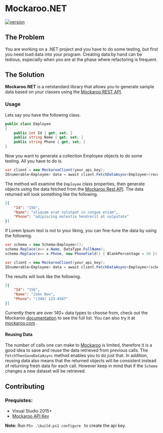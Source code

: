 # Mockaroo.NET

[![version](https://img.shields.io/nuget/v/Acklann.Mockaroo.NET.svg?style=flat-square)](https://www.nuget.org/packages?q=Acklann.Mockaroo.NET)

## The Problem

You are working on a .NET project and you have to do some testing, but first you need load data into your program. Creating data by hand can be tedious, especially when you are at the phase where refactoring is frequent.

## The Solution

**Mockaroo.NET** is a netstandard library that allows you to generate sample data based on your classes using the [Mockaroo REST API](https://mockaroo.com/api/docs). 

### Usage
Lets say you have the following class.

```csharp
public class Employee
{
	public int Id { get; set; }
	public string Name { get; set; }
	public string Phone { get; set; } 
}
```

Now you want to generate a collection Employee objects to do some testing. All you have to do is.

```csharp
var client = new MockarooClient(your_api_key);
IEnumerable<Employee> data = await client.FetchDataAsync<Employee>(records: 100);
```

The method will examine the `Employee` class properties, then generate objects using the data fetched from the [Mockaroo Rest API](https://www.mockaroo.com/api/docs). The data returned will look something like the following.

```json
[{
	"Id": "156",
	"Name": "aliquam erat volutpat in congue etiam",
	"Phone": "adipiscing molestie hendrerit at vulputate"
}]
```

If Lorem Ipsum text is not to your liking, you can fine-tune the data by using the following.

```csharp
var schema = new Schema<Employee>();
schema.Replace(x=> x.Name, DataType.FullName);
schema.Replace(x=> x.Phone, new PhoneField() { BlankPercentage = 50 });

var client = new MockarooClient(your_api_key);
IEnumerable<Employee> data = await client.FetchDataAsync<Employee>(schema, records: 1000);
```

The results will look like the following.

```json
[{
	"Id": "156",
	"Name": "John Doe",
	"Phone": "(340) 123-4567"
}]
```

Currently there are over 140+ data types to choose from, check out the Mockaroo [documentation](https://www.mockaroo.com/api/docs) to see the full list. You can also try it at [mockaroo.com](https://www.mockaroo.com/) .

#### Reusing Data

The number of calls one can make to [Mockaroo](https://www.mockaroo.com/api/docs) is limited, therefore it is a good idea to save and reuse the data retrieved from previous calls. The `FetchThenSaveDataAsync` method enables you to do just that. In addition, reusing data also means that the returned objects will be consistent instead of returning fresh data for each call. However keep in mind that if the `Schema` changes a new dataset will be retrieved.

## Contributing

### Prequistes:
* Visual Studio 2015+
* [Mockaroo API Key](https://mockaroo.com/users/sign_up)

**Note:** 
Run `PS> .\build.ps1 configure ` to create the api key.

